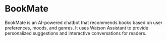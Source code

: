 # BookMate
BookMate is an AI-powered chatbot that recommends books based on user preferences, moods, and genres. It uses Watson Assistant to provide personalized suggestions and interactive conversations for readers.
